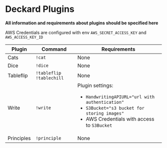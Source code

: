 Deckard Plugins
============

**All information and requirements about plugins should be specified here**

AWS Credentials are configured with env `AWS_SECRET_ACCESS_KEY` and `AWS_ACCESS_KEY_ID`

| Plugin        | Command                    | Requirements                                                                                                                                       |
| ------------- | ------------------------   | ------------------------------------------------------------------------------------------------------------------|
| Cats          | `!cat`                     | None |
| Dice          | `!dice`                    | None |
| Tableflip     | `!tableflip` `!tablechill` | None |
| Write         | `!write`                   | Plugin settings: <ul><li>`HandwritingAPIURL="url with authentication"`</li><li>`S3Bucket="s3 bucket for storing images"`</li><li>AWS Credentials with access to `S3Bucket`</li></ul> |
| Principles    | `!principle`               | None |
